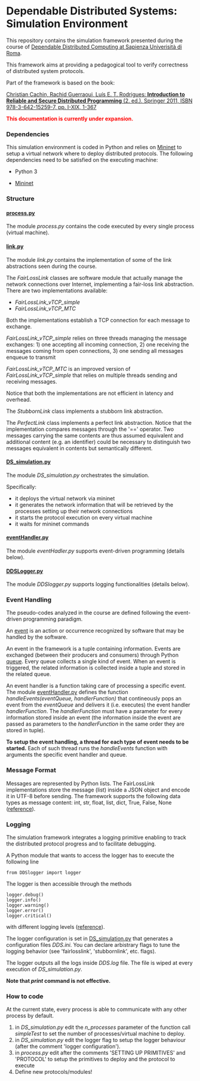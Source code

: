 # Dependable Distributed Systems: Simulation Environment

This repository contains the simulation framework presented during the course of [Dependable Distributed Computing at Sapienza Univerisità di Roma](https://bonomi.diag.uniroma1.it/teaching/a-a-2021-2022).

This framework aims at providing a pedagogical tool to verify correctness of distributed system protocols.

Part of the framework is based on the book:

[Christian Cachin, Rachid Guerraoui, Luís E. T. Rodrigues: **Introduction to Reliable and Secure Distributed Programming** (2. ed.). Springer 2011, ISBN 978-3-642-15259-7, pp. I-XIX, 1-367](https://doi.org/10.1007/978-3-642-15260-3)

**<span style="color:red">This documentation is currently under expansion.</span>**

### Dependencies

This simulation environment is coded in Python and relies on [Mininet](http://mininet.org/) to setup a virtual network where to deploy distributed protocols. The following dependencies need to be satisfied on the executing machine:

- Python 3
<!--- - [networkx](https://networkx.org/) Python module (employed in future releases) -->
- [Mininet](http://mininet.org/)

### Structure

#### [process.py](https://github.com/giovannifarina/DDS_primitives_and_protocols/blob/main/process.py)
The module *process.py* contains the code executed by every single process (virtual machine).

#### [link.py](https://github.com/giovannifarina/DDS_primitives_and_protocols/blob/main/link.py)
The module *link.py* contains the implementation of some of the link abstractions seen during the course.

The *FairLossLink* classes are software module that actually manage the network connections over Internet, implementing a fair-loss link abstraction.
There are two implementations available:
- *FairLossLink_vTCP_simple*
- *FairLossLink_vTCP_MTC*

Both the implementations establish a TCP connection for each message to exchange.

*FairLossLink_vTCP_simple* relies on three threads managing the message exchanges: 1) one accepting all incoming connection, 2) one receiving the messages coming from open connections, 3) one sending all messages enqueue to transmit

*FairLossLink_vTCP_MTC* is an improved version of *FairLossLink_vTCP_simple* that relies on multiple threads sending and receiving messages.

Notice that both the implementations are not efficient in latency and overhead.

The *StubbornLink* class implements a stubborn link abstraction.

The *PerfectLink* class implements a perfect link abstraction. 
Notice that the implementation compares messages through the '==' operator. Two messages carrying the same contents are thus assumed equivalent and additional content (e.g. an identifier) could be necessary to distinguish two messages equivalent in contents but semantically different.

#### [DS_simulation.py](https://github.com/giovannifarina/DDS_primitives_and_protocols/blob/main/DS_simulation.py)
The module *DS_simulation.py* orchestrates the simulation.

Specifically:
- it deploys the virtual network via mininet
- it generates the network information that will be retrieved by the processes setting up their network connections
- it starts the protocol execution on every virtual machine
- it waits for mininet commands


#### [eventHandler.py](https://github.com/giovannifarina/DDS_primitives_and_protocols/blob/main/eventHandler.py)

The module *eventHadler.py* supports event-driven programming (details below).

#### [DDSLogger.py](https://github.com/giovannifarina/DDS_primitives_and_protocols/blob/main/DDSlogger.py)

The module *DDSlogger.py* supports logging functionalities (details below).

### Event Handling
The pseudo-codes analyzed in the course are defined following the event-driven programming paradigm. 

An [event](https://en.wikipedia.org/wiki/Event_(computing)) is an action or occurrence recognized by software that may be handled by the software.

An event in the framework is a tuple containing information.
Events are exchanged (between their producers and consumers) through Python [queue](https://docs.python.org/3/library/queue.html). Every queue collects a single kind of event. When an event is triggered, the related information is collected inside a tuple and stored in the related queue.

An event handler is a function taking care of processing a specific event.
The module [eventHandler.py](https://github.com/giovannifarina/DDS_primitives_and_protocols/blob/main/eventHandler.py) defines the function *handleEvents(eventQueue, handlerFunction)* that contineously pops an event from the *eventQueue* and delivers it (i.e. executes) the event handler *handlerFunction*.
The *handlerFunction* must have a parameter for every information stored inside an event (the information inside the event are passed as parameters to the *handlerFunction* in the same order they are stored in tuple).

**To setup the event handling, a thread for each type of event needs to be started.** Each of such thread runs the *handleEvents* function with arguments the specific event handler and queue.

### Message Format

Messages are represented by Python lists.
The FairLossLink implementations store the message (list) inside a JSON object and encode it in UTF-8 before sending. The framework supports the following data types as message content: int, str, float, list, dict, True, False, None ([reference](https://docs.python.org/3/library/json.html#encoders-and-decoders)).

<!--
Distributed applications may exchange several kind of messages. To cope with this need, the first element of a message may store a message tag. A message tag is a str having the prefix 'MT:', such as 'MT:REQUEST' or 'MT:RESPONSE'.
-->

### Logging

The simulation framework integrates a logging primitive enabling to track the distributed protocol progress and to facilitate debugging.

A Python module that wants to access the logger has to execute the following line

```
from DDSlogger import logger
```

The logger is then accessible through the methods

```
logger.debug()
logger.info()
logger.warning()
logger.error()
logger.critical()
``` 

with different logging levels ([reference](https://docs.python.org/3/library/logging.html)).

The logger configuration is set in [DS_simulation.py](https://github.com/giovannifarina/DDS_primitives_and_protocols/blob/main/DS_simulation.py) that generates a configuration files *DDS.ini*.
You can declare arbistrary flags to tune the logging behavior (see 'fairlosslink', 'stubbornlink', etc. flags).

The logger outputs all the logs inside *DDS.log* file.
The file is wiped at every execution of *DS_simulation.py*.

**Note that *print* command is not effective.**

### How to code
At the current state, every process is able to communicate with any other process by default.

1. in *DS_simulation.py* edit the *n_processes* parameter of the function call *simpleTest* to set the number of processes/virtual machine to deploy.
2. in *DS_simulation.py* edit the logger flag to setup the logger behaviour (after the comment 'logger configuration').
3. in *process.py* edit after the comments 'SETTING UP PRIMITIVES' and 'PROTOCOL' to setup the primitives to deploy and the protocol to execute
4. Define new protocols/modules!

<!---
### Reference
```
@book{DBLP:books/daglib/0025983,
  author    = {Christian Cachin and
               Rachid Guerraoui and
               Lu{\'{\i}}s E. T. Rodrigues},
  title     = {Introduction to Reliable and Secure Distributed Programming {(2.}
               ed.)},
  publisher = {Springer},
  year      = {2011},
  url       = {https://doi.org/10.1007/978-3-642-15260-3},
  doi       = {10.1007/978-3-642-15260-3},
  isbn      = {978-3-642-15259-7},
  timestamp = {Wed, 14 Nov 2018 10:12:21 +0100},
  biburl    = {https://dblp.org/rec/books/daglib/0025983.bib},
  bibsource = {dblp computer science bibliography, https://dblp.org}
}
```
-->
